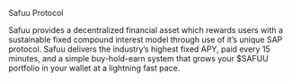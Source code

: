 Safuu Protocol

Safuu provides a decentralized financial asset which rewards users with a sustainable fixed compound interest model through use of it’s unique SAP protocol. 
Safuu delivers the industry’s highest fixed APY, paid every 15 minutes, and a simple buy-hold-earn system that grows your $SAFUU portfolio in your wallet at a lightning fast pace.
